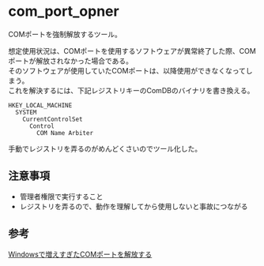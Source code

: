 ﻿com\_port\_opner
====
COMポートを強制解放するツール。<br>

想定使用状況は、COMポートを使用するソフトウェアが異常終了した際、COMポートが解放されなかった場合である。<br>
そのソフトウェアが使用していたCOMポートは、以降使用ができなくなってしまう。<br>
これを解決するには、下記レジストリキーのComDBのバイナリを書き換える。<br>

```
HKEY_LOCAL_MACHINE
  SYSTEM
    CurrentControlSet
      Control
        COM Name Arbiter
```

手動でレジストリを弄るのがめんどくさいのでツール化した。

注意事項
----
 * 管理者権限で実行すること
 * レジストリを弄るので、動作を理解してから使用しないと事故につながる

参考
----
[Windowsで増えすぎたCOMポートを解放する](https://qiita.com/ZeroCrossroad/items/fadcc2a8cc33aaf18c26)
